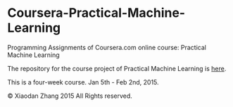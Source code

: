 Coursera-Practical-Machine-Learning
===================================

Programming Assignments of Coursera.com online course: Practical Machine Learning

The repository for the course project of Practical Machine Learning is [here](https://github.com/Xiaodan/Coursera-PML-Quantified-Self-Project/tree/gh-pages).  

This is a four-week course. Jan 5th - Feb 2nd, 2015.  

© Xiaodan Zhang 2015 All Rights reserved.

